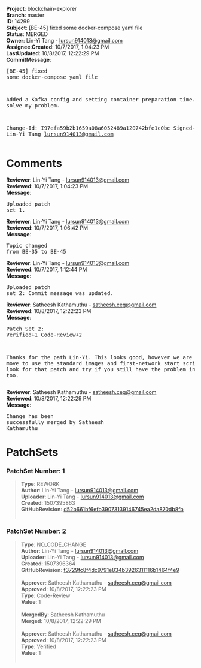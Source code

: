 <strong>Project</strong>: blockchain-explorer</br><strong>Branch</strong>: master<br><strong>ID</strong>: 14299<br><strong>Subject</strong>: [BE-45] fixed some docker-compose yaml file<br><strong>Status</strong>: MERGED<br><strong>Owner</strong>: Lin-Yi Tang - lursun914013@gmail.com<br><strong>Assignee</strong>:<strong>Created</strong>: 10/7/2017, 1:04:23 PM<br><strong>LastUpdated</strong>: 10/8/2017, 12:22:29 PM<br><strong>CommitMessage</strong>:<br><pre>[BE-45] fixed some docker-compose yaml file

Added a Kafka config and setting container preparation time.
This can solve my problem.

Change-Id: I97efa59b2b1659a08a6052489a120742bfe1c0bc
Signed-off-by: Lin-Yi Tang <lursun914013@gmail.com>
</pre><h1>Comments</h1><strong>Reviewer</strong>: Lin-Yi Tang - lursun914013@gmail.com<br><strong>Reviewed</strong>: 10/7/2017, 1:04:23 PM<br><strong>Message</strong>: <pre>Uploaded patch set 1.</pre><strong>Reviewer</strong>: Lin-Yi Tang - lursun914013@gmail.com<br><strong>Reviewed</strong>: 10/7/2017, 1:06:42 PM<br><strong>Message</strong>: <pre>Topic changed from BE-35 to BE-45</pre><strong>Reviewer</strong>: Lin-Yi Tang - lursun914013@gmail.com<br><strong>Reviewed</strong>: 10/7/2017, 1:12:44 PM<br><strong>Message</strong>: <pre>Uploaded patch set 2: Commit message was updated.</pre><strong>Reviewer</strong>: Satheesh Kathamuthu - satheesh.ceg@gmail.com<br><strong>Reviewed</strong>: 10/8/2017, 12:22:23 PM<br><strong>Message</strong>: <pre>Patch Set 2: Verified+1 Code-Review+2

Thanks for the path Lin-Yi. This looks good, however we are trying to move to use the standard images and first-network start scripts. Please look for that patch and try if you still have the problem in that too.</pre><strong>Reviewer</strong>: Satheesh Kathamuthu - satheesh.ceg@gmail.com<br><strong>Reviewed</strong>: 10/8/2017, 12:22:29 PM<br><strong>Message</strong>: <pre>Change has been successfully merged by Satheesh Kathamuthu</pre><h1>PatchSets</h1><h3>PatchSet Number: 1</h3><blockquote><strong>Type</strong>: REWORK<br><strong>Author</strong>: Lin-Yi Tang - lursun914013@gmail.com<br><strong>Uploader</strong>: Lin-Yi Tang - lursun914013@gmail.com<br><strong>Created</strong>: 1507395863<br><strong>GitHubRevision</strong>: [d52b661bf6efb39073139146745ea2da870db8fb](https://github.com/hyperledger/blockchain-explorer/commit/d52b661bf6efb39073139146745ea2da870db8fb)<br><br></blockquote><h3>PatchSet Number: 2</h3><blockquote><strong>Type</strong>: NO_CODE_CHANGE<br><strong>Author</strong>: Lin-Yi Tang - lursun914013@gmail.com<br><strong>Uploader</strong>: Lin-Yi Tang - lursun914013@gmail.com<br><strong>Created</strong>: 1507396364<br><strong>GitHubRevision</strong>: [f3729fc8f4dc9791e834b3926311116b1464f4e9](https://github.com/hyperledger/blockchain-explorer/commit/f3729fc8f4dc9791e834b3926311116b1464f4e9)<br><br><strong>Approver</strong>: Satheesh Kathamuthu - satheesh.ceg@gmail.com<br><strong>Approved</strong>: 10/8/2017, 12:22:23 PM<br><strong>Type</strong>: Code-Review<br><strong>Value</strong>: 1<br><br><strong>MergedBy</strong>: Satheesh Kathamuthu<br><strong>Merged</strong>: 10/8/2017, 12:22:29 PM<br><br><strong>Approver</strong>: Satheesh Kathamuthu - satheesh.ceg@gmail.com<br><strong>Approved</strong>: 10/8/2017, 12:22:23 PM<br><strong>Type</strong>: Verified<br><strong>Value</strong>: 1<br><br></blockquote>